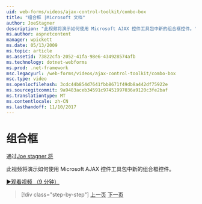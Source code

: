 ```yaml
---
uid: web-forms/videos/ajax-control-toolkit/combo-box
title: "组合框 |Microsoft 文档"
author: JoeStagner
description: "此视频将演示如何使用 Microsoft AJAX 控件工具包中新的组合框控件。"
ms.author: aspnetcontent
manager: wpickett
ms.date: 05/13/2009
ms.topic: article
ms.assetid: 73822cfa-2052-41fa-98e6-434928574afb
ms.technology: dotnet-webforms
ms.prod: .net-framework
msc.legacyurl: /web-forms/videos/ajax-control-toolkit/combo-box
msc.type: video
ms.openlocfilehash: 3cdc44b854d7641fbb8671f49db8a442df75922e
ms.sourcegitcommit: 9a9483aceb34591c97451997036a9120c3fe2baf
ms.translationtype: MT
ms.contentlocale: zh-CN
ms.lasthandoff: 11/10/2017
---
```

<a name="combo-box"></a>组合框
====================
通过[Joe stagner 将](https://github.com/JoeStagner)

此视频将演示如何使用 Microsoft AJAX 控件工具包中新的组合框控件。

[&#9654;观看视频 （9 分钟）](https://channel9.msdn.com/Blogs/ASP-NET-Site-Videos/combo-box)

>[!div class="step-by-step"]
[上一页](color-picker.md)
[下一页](editor-control.md)
